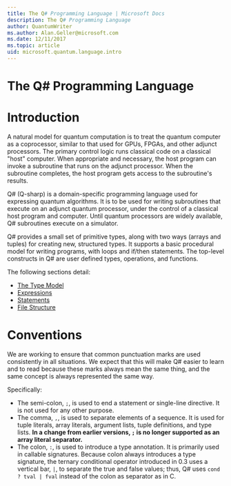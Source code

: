 ```yaml
---
title: The Q# Programming Language | Microsoft Docs 
description: The Q# Programming Language
author: QuantumWriter
ms.author: Alan.Geller@microsoft.com 
ms.date: 12/11/2017
ms.topic: article
uid: microsoft.quantum.language.intro
---
```


# The Q# Programming Language

# Introduction

A natural model for quantum computation is to treat the quantum computer
as a coprocessor, similar to that used for GPUs, FPGAs, and other adjunct
processors.
The primary control logic runs classical code on a classical "host" computer.
When appropriate and necessary, the host program can invoke a subroutine
that runs on the adjunct processor.
When the subroutine completes, the host program gets access to the
subroutine's results.

Q# (Q-sharp) is a domain-specific programming language used for
expressing quantum algorithms.
It is to be used for writing subroutines that execute on an adjunct
quantum processor, under the control of a classical host program and computer.
Until quantum processors are widely available, Q# subroutines execute on a simulator.

Q# provides a small set of primitive types, along with two ways
(arrays and tuples) for creating new, structured types.
It supports a basic procedural model for writing programs,
with loops and if/then statements.
The top-level constructs in Q# are user defined types, operations,
and functions.

The following sections detail:
- [The Type Model](xref:microsoft.quantum.language.type-model)
- [Expressions](xref:microsoft.quantum.language.expressions)
- [Statements](xref:microsoft.quantum.qsharp-ref.statements)
- [File Structure](microsoft.quantum.language.file-structure)

# Conventions

We are working to ensure that common punctuation marks are used consistently in all situations.
We expect that this will make Q# easier to learn and to read because these marks
always mean the same thing, and the same concept is always represented the same way.

Specifically:

- The semi-colon, `;`, is used to end a statement or single-line directive.
  It is not used for any other purpose.
- The comma, `,`, is used to separate elements of a sequence. It is used for tuple literals,
  array literals, argument lists, tuple definitions, and type lists. **In a change from earlier
  versions, `;` is no longer supported as an array literal separator.**
- The colon, `:`, is used to introduce a type annotation. It is primarily used in callable signatures.
  Because colon always introduces a type signature, the ternary conditional operator introduced in 0.3
  uses a vertical bar, `|`, to separate the true and false values; thus, Q# uses `cond ? tval | fval`
  instead of the colon as separator as in C.
  
